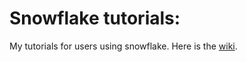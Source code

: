 # Snowflake tutorials:
My tutorials for users using snowflake. Here is the [wiki](https://sfc-gh-dwilczak.github.io/tutorials/).

